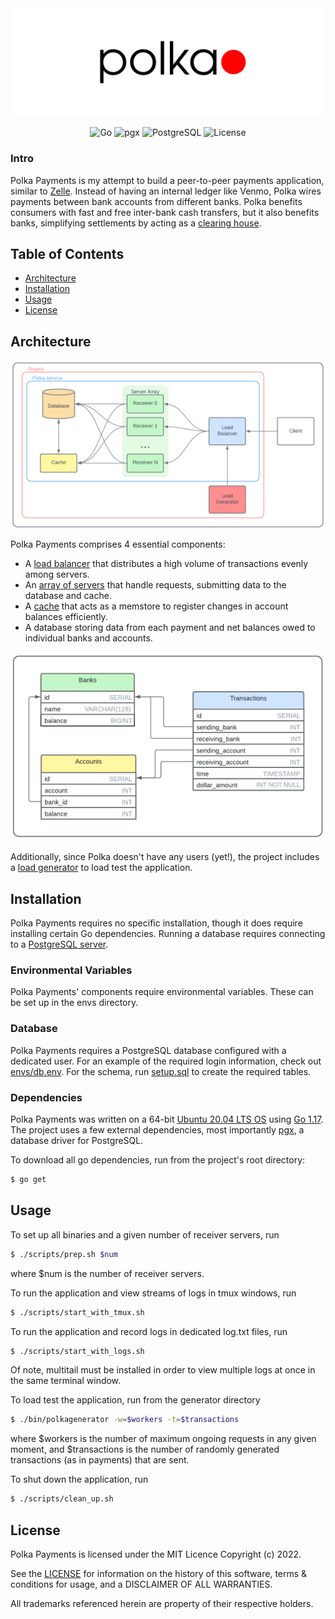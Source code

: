 <div align="center">
   <img alt="logo" src="files/logo.png">
</div>

<p align="center">
  <a>
    <img alt="Go" src="https://img.shields.io/badge/Go-1.17-lightblue">
  </a> 
  <a>
    <img alt="pgx" src="https://img.shields.io/badge/pgx-3.6.2-orange">
  </a> 
  <a>
    <img alt="PostgreSQL" src="https://img.shields.io/badge/PostgreSQL-12.9-green">
  </a> 
  <a>
    <img alt="License" src="https://img.shields.io/badge/License-MIT-red">
  </a>
</p>

### Intro

Polka Payments is my attempt to build a peer-to-peer payments application, similar to [Zelle](https://www.zellepay.com/). Instead of having an internal ledger like Venmo, Polka wires payments between bank accounts from different banks. Polka benefits consumers with fast and free inter-bank cash transfers, but it also benefits banks, simplifying settlements by acting as a [clearing house](https://en.wikipedia.org/wiki/Clearing_house_(finance)).

## Table of Contents
- [Architecture](#Architecture)
- [Installation](#Installation)
- [Usage](#Usage)
- [License](#License)

## Architecture

<div align="center">
   <img alt="diagram" src="files/diagram2.png">
</div>

Polka Payments comprises 4 essential components: 
 - A [load balancer](https://github.com/sekerez/polka/tree/main/balancer) that distributes a high volume of transactions evenly among servers.
 - An [array of servers](https://github.com/sekerez/polka/tree/main/receiver) that handle requests, submitting data to the database and cache.
 - A [cache](https://github.com/sekerez/polka/tree/main/cache) that acts as a memstore to register changes in account balances efficiently. 
 - A database storing data from each payment and net balances owed to individual banks and accounts.

<div align="center">
   <img alt="schema" src="files/erd.png">
</div>

Additionally, since Polka doesn't have any users (yet!), the project includes a [load generator](https://github.com/sekerez/polka/tree/main/generator) to load test the application. 

## Installation

Polka Payments requires no specific installation, though it does require installing certain Go dependencies. Running a database requires connecting to a [PostgreSQL server](https://www.postgresql.org/). 

### Environmental Variables

Polka Payments' components require environmental variables. These can be set up in the envs directory.

### Database

Polka Payments requires a PostgreSQL database configured with a dedicated user. For an example of the required login information, check out [envs/db.env](https://github.com/sekerez/polka/blob/main/envs/db.env). For the schema, run [setup.sql](https://github.com/sekerez/polka/blob/main/receiver/src/dbstore/setup.sql) to create the required tables. 

### Dependencies

Polka Payments was written on a 64-bit [Ubuntu 20.04 LTS OS](https://releases.ubuntu.com/20.04/) using [Go 1.17](https://go.dev/doc/go1.17). The project uses a few external dependencies, most importantly [pgx](https://github.com/jackc/pgx), a database driver for PostgreSQL.

To download all go dependencies, run from the project's root directory:
```bash
$ go get 
```

## Usage

To set up all binaries and a given number of receiver servers, run
```bash
$ ./scripts/prep.sh $num
```
where $num is the number of receiver servers.

To run the application and view streams of logs in tmux windows, run
```bash
$ ./scripts/start_with_tmux.sh
```

To run the application and record logs in dedicated log.txt files, run
```bash
$ ./scripts/start_with_logs.sh
```
Of note, multitail must be installed in order to view multiple logs at once in the same terminal window.

To load test the application, run from the generator directory
```bash
$ ./bin/polkagenerator -w=$workers -t=$transactions
```
where $workers is the number of maximum ongoing requests in any given moment, and $transactions is the number of randomly generated transactions (as in payments) that are sent. 

To shut down the application, run
```bash
$ ./scripts/clean_up.sh
```

## License
Polka Payments is licensed under the MIT Licence Copyright (c) 2022.

See the [LICENSE](https://github.com/sekerez/polka/blob/main/LICENSE) for information on the history of this software, terms & conditions for usage, and a DISCLAIMER OF ALL WARRANTIES.

All trademarks referenced herein are property of their respective holders.
